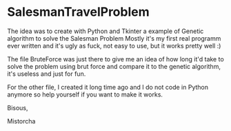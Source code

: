 # SalesmanTravelProblem

The idea was to create with Python and Tkinter a example of Genetic algorithm to solve the Salesman Problem
Mostly it's my first real programm ever written and it's ugly as fuck, not easy to use, but it works pretty well :)


The file BruteForce was just there to give me an idea of how long it'd take to solve the problem using brut force and compare it to the genetic algorithm, it's useless and just for fun.

For the other file, I created it long time ago and I do not code in Python anymore so help yourself if you want to make it works.

Bisous,

Mistorcha
